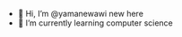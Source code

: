 - 👋 Hi, I’m @yamanewawi new here
- 🌱 I’m currently learning computer science
<!---
yamanewawi/yamanewawi is a ✨ special ✨ repository because its `README.md` (this file) appears on your GitHub profile.
You can click the Preview link to take a look at your changes.
--->
